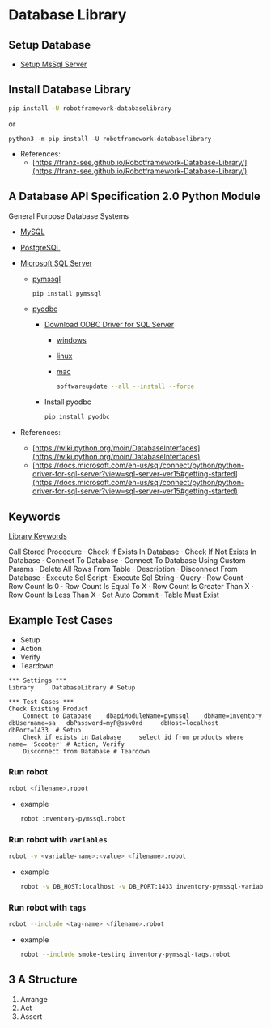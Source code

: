 # Database Library

## Setup Database

- [Setup MsSql Server](./setup-mssql-server.md)

## Install Database Library

```sh
pip install -U robotframework-databaselibrary
```

or

```
python3 -m pip install -U robotframework-databaselibrary
```

- References:
  - [https://franz-see.github.io/Robotframework-Database-Library/](https://franz-see.github.io/Robotframework-Database-Library/)

## A Database API Specification 2.0 Python Module

General Purpose Database Systems

- [MySQL](https://wiki.python.org/moin/MySQL)
- [PostgreSQL](https://wiki.python.org/moin/PostgreSQL)
- [Microsoft SQL Server](https://wiki.python.org/moin/SQL%20Server)

  - [pymssql](http://pymssql.org/)

    ```sh
    pip install pymssql
    ```

  - [pyodbc](https://github.com/mkleehammer/pyodbc)

    - [Download ODBC Driver for SQL Server](https://docs.microsoft.com/en-us/sql/connect/odbc/microsoft-odbc-driver-for-sql-server?view=sql-server-ver15)

      - [windows](https://docs.microsoft.com/en-us/sql/connect/odbc/download-odbc-driver-for-sql-server?view=sql-server-ver15)
      - [linux](https://docs.microsoft.com/en-us/sql/connect/odbc/linux-mac/installing-the-microsoft-odbc-driver-for-sql-server?view=sql-server-ver15)
      - [mac](https://docs.microsoft.com/en-us/sql/connect/odbc/linux-mac/install-microsoft-odbc-driver-sql-server-macos?view=sql-server-ver15)

        ```sh
        softwareupdate --all --install --force
        ```

    - Install pyodbc

      ```sh
      pip install pyodbc
      ```

- References:
  - [https://wiki.python.org/moin/DatabaseInterfaces](https://wiki.python.org/moin/DatabaseInterfaces)
  - [https://docs.microsoft.com/en-us/sql/connect/python/python-driver-for-sql-server?view=sql-server-ver15#getting-started](https://docs.microsoft.com/en-us/sql/connect/python/python-driver-for-sql-server?view=sql-server-ver15#getting-started)

## Keywords

[Library Keywords](https://franz-see.github.io/Robotframework-Database-Library/api/1.2.2/DatabaseLibrary.html)

Call Stored Procedure · Check If Exists In Database · Check If Not Exists In Database · Connect To Database · Connect To Database Using Custom Params · Delete All Rows From Table · Description · Disconnect From Database · Execute Sql Script · Execute Sql String · Query · Row Count · Row Count Is 0 · Row Count Is Equal To X · Row Count Is Greater Than X · Row Count Is Less Than X · Set Auto Commit · Table Must Exist

## Example Test Cases

- Setup
- Action
- Verify
- Teardown

```robot
*** Settings ***
Library     DatabaseLibrary # Setup

*** Test Cases ***
Check Existing Product
    Connect to Database    dbapiModuleName=pymssql    dbName=inventory  dbUsername=sa   dbPassword=myP@ssw0rd     dbHost=localhost     dbPort=1433  # Setup
    Check if exists in Database     select id from products where name= 'Scooter' # Action, Verify
    Disconnect from Database # Teardown
```

### Run robot

```sh
robot <filename>.robot
```

- example

  ```sh
  robot inventory-pymssql.robot
  ```

### Run robot with `variables`

```sh
robot -v <variable-name>:<value> <filename>.robot
```

- example

  ```sh
  robot -v DB_HOST:localhost -v DB_PORT:1433 inventory-pymssql-variables.robot
  ```

### Run robot with `tags`

```sh
robot --include <tag-name> <filename>.robot
```

- example

  ```sh
  robot --include smoke-testing inventory-pymssql-tags.robot
  ```

## 3 A Structure

1. Arrange
2. Act
3. Assert
